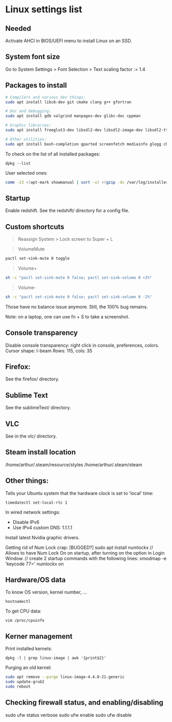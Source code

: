 # Linux settings list


## Needed

Activate AHCI in BIOS/UEFI menu to install Linux on an SSD.


## System font size

Go to System Settings > Font Selection > Text scaling factor := 1.4


## Packages to install

```sh
# Compilers and various dev things:
sudo apt install libc6-dev git cmake clang g++ gfortran

# Doc and debugging:
sudo apt install gdb valgrind manpages-dev glibc-doc cppman

# Graphic libraries:
sudo apt install freeglut3-dev libsdl2-dev libsdl2-image-dev libsdl2-ttf-dev libfreetype6-dev

# Other utilities:
sudo apt install bash-completion gparted screenfetch mediainfo glogg chntpw
```

To check on the list of all installed packages:

``` dpkg --list ```

User selected ones:

```sh
comm -23 <(apt-mark showmanual | sort -u) <(gzip -dc /var/log/installer/initial-status.gz | sed -n 's/^Package: //p' | sort -u)
```

## Startup

Enable redshift. See the redshift/ directory for a config file.


## Custom shortcuts

> Reassign System > Lock screen to Super + L

> VolumeMute

```sh
pactl set-sink-mute 0 toggle
```

> Volume+

```sh
sh -c "pactl set-sink-mute 0 false; pactl set-sink-volume 0 +2%"
```

> Volume-

```sh
sh -c "pactl set-sink-mute 0 false; pactl set-sink-volume 0 -2%"
```

Those have no balance issue anymore. Still, the 100% bug remains.

Note: on a laptop, one can use fn + S to take a screenshot.


## Console transparency

Disable console transparency: right click in console, preferences, colors.
Cursor shape: I-beam
Rows: 115, cols: 35


## Firefox:

See the firefox/ directory.


## Sublime Text

See the sublimeText/ directory.


## VLC

See in the vlc/ directory.


## Steam install location

/home/arthur/.steam/resource/styles
/home/arthur/.steam/steam


## Other things:

Tells your Ubuntu system that the hardware clock is set to 'local' time:

``` timedatectl set-local-rtc 1 ```

In wired network settings:
- Disable IPv6
- Use IPv4 custom DNS: 1.1.1.1

Install latest Nvidia graphic drivers.

Getting rid of Num Lock crap: [BUGGED?]
sudo apt install numlockx // Allows to have Num Lock On on startup, after turning on the option in Login Window.
// create 2 startup commands with the following lines:
xmodmap -e 'keycode 77='
numlockx on


## Hardware/OS data

To know OS version, kernel number, ...

``` hostnamectl ```

To get CPU data:

``` vim /proc/cpuinfo ```

## Kerner management

Print installed kernels:

``` dpkg -l | grep linux-image | awk '{print$2}' ```

Purging an old kernel:

```sh
sudo apt remove --purge linux-image-4.4.0-21-generic
sudo update-grub2
sudo reboot
```


## Checking firewall status, and enabling/disabling

sudo ufw status verbose
sudo ufw enable
sudo ufw disable
